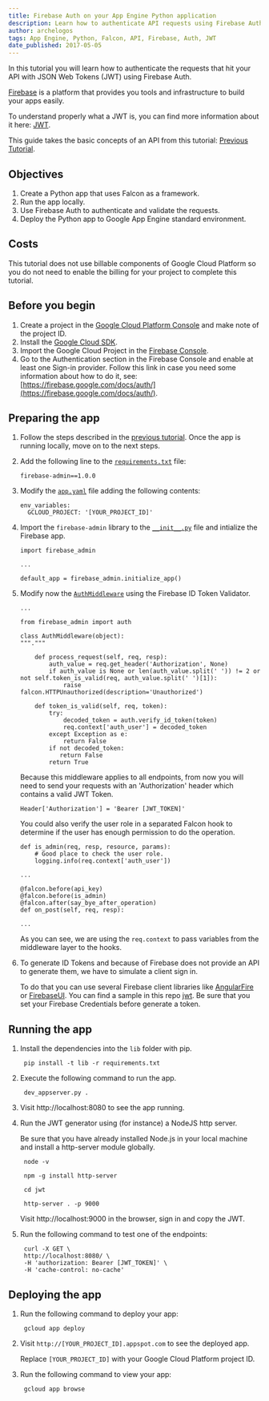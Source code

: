 ```yaml
---
title: Firebase Auth on your App Engine Python application
description: Learn how to authenticate API requests using Firebase Auth on App Engine.
author: archelogos
tags: App Engine, Python, Falcon, API, Firebase, Auth, JWT
date_published: 2017-05-05
---
```


In this tutorial you will learn how to authenticate the requests that hit your API with JSON Web Tokens (JWT) using Firebase Auth.

[Firebase][Firebase] is a platform that provides you tools and infrastructure to build your apps easily.

To understand properly what a JWT is, you can find more information about it here: [JWT](https://jwt.io/).

This guide takes the basic concepts of an API from this tutorial: [Previous Tutorial](https://cloud.google.com/community/tutorials/appengine-python-falcon).

[Firebase]: https://firebase.google.com/

## Objectives

1. Create a Python app that uses Falcon as a framework.
2. Run the app locally.
3. Use Firebase Auth to authenticate and validate the requests.
4. Deploy the Python app to Google App Engine standard environment.

## Costs

This tutorial does not use billable components of Google Cloud Platform so
you do not need to enable the billing for your project to complete this tutorial.

## Before you begin

1. Create a project in the [Google Cloud Platform Console](https://console.cloud.google.com/) and make note of the project ID.
2. Install the [Google Cloud SDK](https://cloud.google.com/sdk/).
3. Import the Google Cloud Project in the [Firebase Console](https://console.firebase.google.com/).
4. Go to the Authentication section in the Firebase Console and enable at least one Sign-in provider. Follow this link
in case you need some information about how to do it, see: [https://firebase.google.com/docs/auth/](https://firebase.google.com/docs/auth/).

## Preparing the app

1.  Follow the steps described in the [previous tutorial](https://cloud.google.com/community/tutorials/appengine-python-falcon). Once the app is running locally, move on to the next steps.

2.  Add the following line to the [`requirements.txt`][requirements] file:

        firebase-admin==1.0.0

3.  Modify the [`app.yaml`][app] file adding the following contents:

        env_variables:
          GCLOUD_PROJECT: '[YOUR_PROJECT_ID]'

4.  Import the `firebase-admin` library to the [`__init__.py`][init] file and intialize the Firebase app.

        import firebase_admin
    
        ...
    
        default_app = firebase_admin.initialize_app()
    
5.  Modify now the [`AuthMiddleware`][middleware] using the Firebase ID Token Validator.

        ...
    
        from firebase_admin import auth
    
        class AuthMiddleware(object):
        """."""
    
            def process_request(self, req, resp):
                auth_value = req.get_header('Authorization', None)
                if auth_value is None or len(auth_value.split(' ')) != 2 or not self.token_is_valid(req, auth_value.split(' ')[1]):
                    raise falcon.HTTPUnauthorized(description='Unauthorized')
    
            def token_is_valid(self, req, token):
                try:
                    decoded_token = auth.verify_id_token(token)
                    req.context['auth_user'] = decoded_token
                except Exception as e:
                    return False
                if not decoded_token:
                   return False
                return True

    Because this middleware applies to all endpoints, from now you will need to send your requests
    with an 'Authorization' header which contains a valid JWT Token.

        Header['Authorization'] = 'Bearer [JWT_TOKEN]'
    
    You could also verify the user role in a separated Falcon hook to determine if the user has enough
    permission to do the operation.

        def is_admin(req, resp, resource, params):
            # Good place to check the user role.
            logging.info(req.context['auth_user'])
    
        ...
    
        @falcon.before(api_key)
        @falcon.before(is_admin)
        @falcon.after(say_bye_after_operation)
        def on_post(self, req, resp):
    
        ...
    
    As you can see, we are using the `req.context` to pass variables from the middleware layer to the hooks.        

6.  To generate ID Tokens and because of Firebase does not provide an API to generate them,
    we have to simulate a client sign in.

    To do that you can use several Firebase client libraries like [AngularFire](https://github.com/firebase/angularfire)
    or [FirebaseUI](https://github.com/firebase/FirebaseUI).
    You can find a sample in this repo [jwt][jwt]. Be sure that you set your Firebase Credentials before generate a token.

## Running the app

1. Install the dependencies into the `lib` folder with pip.

        pip install -t lib -r requirements.txt

2. Execute the following command to run the app.

        dev_appserver.py .

3. Visit http://localhost:8080 to see the app running.

4. Run the JWT generator using (for instance) a NodeJS http server.

   Be sure that you have already installed Node.js in your local machine and
   install a http-server module globally.

        node -v

        npm -g install http-server

        cd jwt

        http-server . -p 9000

   Visit http://localhost:9000 in the browser, sign in and copy the JWT.

4. Run the following command to test one of the endpoints:

        curl -X GET \
        http://localhost:8080/ \
        -H 'authorization: Bearer [JWT_TOKEN]' \
        -H 'cache-control: no-cache'

## Deploying the app

1. Run the following command to deploy your app:

        gcloud app deploy

2. Visit `http://[YOUR_PROJECT_ID].appspot.com` to see the deployed app.

    Replace `[YOUR_PROJECT_ID]` with your Google Cloud Platform project ID.

3. Run the following command to view your app:

        gcloud app browse

[requirements]: https://github.com/GoogleCloudPlatform/community/tree/master/tutorials/appengine-python-api-firebase-auth/requirements.txt
[app]: https://github.com/GoogleCloudPlatform/community/tree/master/tutorials/appengine-python-api-firebase-auth/app.yaml
[init]: https://github.com/GoogleCloudPlatform/community/tree/master/tutorials/appengine-python-api-firebase-auth/api/__init__.py
[middleware]: https://github.com/GoogleCloudPlatform/community/tree/master/tutorials/appengine-python-api-firebase-auth/api/middleware.py
[jwt]: https://github.com/GoogleCloudPlatform/community/tree/master/tutorials/appengine-python-api-firebase-auth/jwt
